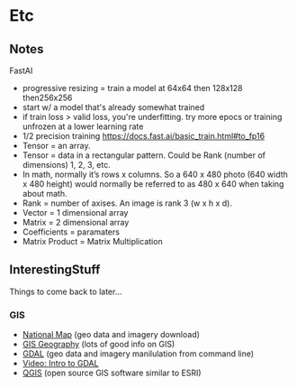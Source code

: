 # Etc

## Notes

FastAI
* progressive resizing = train a model at 64x64 then 128x128 then256x256
* start w/ a model that's already somewhat trained 
* if train loss > valid loss, you're underfitting.  try more epocs or training unfrozen at a lower learning rate
* 1/2 precision training https://docs.fast.ai/basic_train.html#to_fp16
* Tensor = an array.
* Tensor = data in a rectangular pattern.  Could be Rank (number of dimensions) 1, 2, 3, etc.
* In math, normally it’s rows x columns.  So a 640 x 480 photo (640 width x 480 height) would normally be referred to as 480 x 640 when taking about math.
* Rank = number of axises.  An image is rank 3 (w x h x d).
* Vector = 1 dimensional array
* Matrix = 2 dimensional array
* Coefficients = paramaters
* Matrix Product = Matrix Multiplication 

## InterestingStuff
Things to come back to later...

### GIS
* [National Map](https://viewer.nationalmap.gov/basic/) (geo data and imagery download)
* [GIS Geography](https://gisgeography.com/) (lots of good info on GIS)
* [GDAL](https://www.gdal.org/gdal_translate.html) (geo data and imagery manilulation from command line)
* [Video: Intro to GDAL](https://www.youtube.com/watch?v=N_dmiQI1s24)
* [QGIS](https://www.qgis.org/en/site/index.html) (open source GIS software similar to ESRI)
